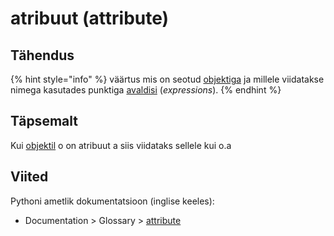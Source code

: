 # atribuut \(attribute\)

## Tähendus

{% hint style="info" %}
väärtus mis on seotud [objektiga](objekt-object.md) ja millele viidatakse nimega kasutades punktiga [avaldisi](avaldis-expression.md) \(_expressions_\).
{% endhint %}

## Täpsemalt

Kui [objektil](objekt-object.md) o on atribuut a siis viidataks sellele kui o.a

## Viited

Pythoni ametlik dokumentatsioon \(inglise keeles\):

* Documentation &gt; Glossary &gt; [attribute](https://docs.python.org/3/glossary.html#term-attribute)



